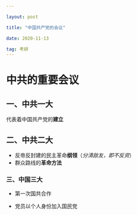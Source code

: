 ```yaml
---

layout: post

title: "中国共产党的会议"

date: 2020-11-13

tag: 考研
---
```


# 中共的重要会议



## 一、中共一大

代表着中国共产党的**建立**



## 二、中共二大



- 反帝反封建的民主革命**纲领**（*分清敌友，即不反资*）
- 群众路线的**革命方法**



### 三、中国三大

- 第一次国共合作

- 党员以个人身份加入国民党

